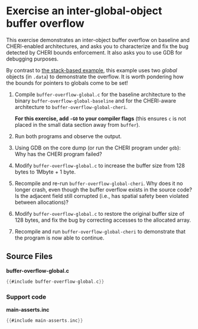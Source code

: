 # Exercise an inter-global-object buffer overflow

This exercise demonstrates an inter-object buffer overflow on baseline and
CHERI-enabled architectures, and asks you to characterize and fix the bug
detected by CHERI bounds enforcement.  It also asks you to use GDB for
debugging purposes.

By contrast to [the stack-based example](../buffer-overflow-stack), this
example uses two *global* objects (in `.data`) to demonstrate the overflow.
It is worth pondering how the bounds for pointers to globals come to be set!

1. Compile `buffer-overflow-global.c` for the baseline architecture to
   the binary `buffer-overflow-global-baseline` and for the CHERI-aware
   architecture to `buffer-overflow-global-cheri`.

   **For this exercise, add `-G0` to your
   compiler flags** (this ensures `c` is not placed in the small data section
   away from `buffer`).

2. Run both programs and observe the output.

3. Using GDB on the core dump (or run the CHERI program under `gdb`):
   Why has the CHERI program failed?

4. Modify `buffer-overflow-global.c` to increase the buffer size from 128 bytes
   to 1Mbyte + 1 byte.

5. Recompile and re-run `buffer-overflow-global-cheri`. Why does it no longer
   crash, even though the buffer overflow exists in the source code? Is
   the adjacent field still corrupted (i.e., has spatial safety been
   violated between allocations)?

6. Modify `buffer-overflow-global.c` to restore the original buffer size of 128
   bytes, and fix the bug by correcting accesses to the allocated array.

7. Recompile and run `buffer-overflow-global-cheri` to demonstrate that the
   program is now able to continue.

## Source Files

**buffer-overflow-global.c**
```C
{{#include buffer-overflow-global.c}}
```

### Support code

**main-asserts.inc**
```C
{{#include main-asserts.inc}}
```
